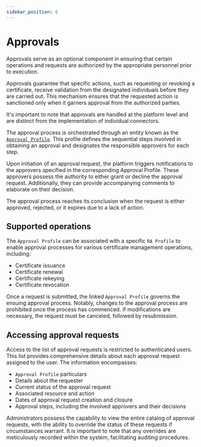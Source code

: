 ```yaml
---
sidebar_position: 6
---
```


# Approvals

Approvals serve as an optional component in ensuring that certain operations and requests are authorized by the appropriate personnel prior to execution. 

Approvals guarantee that specific actions, such as requesting or revoking a certificate, receive validation from the designated individuals before they are carried out. This mechanism ensures that the requested action is sanctioned only when it garners approval from the authorized parties.

It's important to note that approvals are handled at the platform level and are distinct from the implementation of individual connectors.

The approval process is orchestrated through an entity known as the [`Approval Profile`](../core-components/approval-profile.md). This profile defines the sequential steps involved in obtaining an approval and designates the responsible approvers for each step.

Upon initiation of an approval request, the platform triggers notifications to the approvers specified in the corresponding Approval Profile. These approvers possess the authority to either grant or decline the approval request. Additionally, they can provide accompanying comments to elaborate on their decision.

The approval process reaches its conclusion when the request is either approved, rejected, or it expires due to a lack of action.

## Supported operations

The `Approval Profile` can be associated with a specific `RA Profile` to enable approval processes for various certificate management operations, including:
- Certificate issuance
- Certificate renewal
- Certificate rekeying
- Certificate revocation

Once a request is submitted, the linked `Approval Profile` governs the ensuing approval process. Notably, changes to the approval process are prohibited once the process has commenced. If modifications are necessary, the request must be canceled, followed by resubmission.

## Accessing approval requests

Access to the list of approval requests is restricted to authenticated users. This list provides comprehensive details about each approval request assigned to the user. The information encompasses:
- `Approval Profile` particulars
- Details about the requester
- Current status of the approval request
- Associated resource and action
- Dates of approval request creation and closure
- Approval steps, including the involved approvers and their decisions

Administrators possess the capability to view the entire catalog of approval requests, with the ability to override the status of these requests if circumstances warrant. It is important to note that any overrides are meticulously recorded within the system, facilitating auditing procedures.
